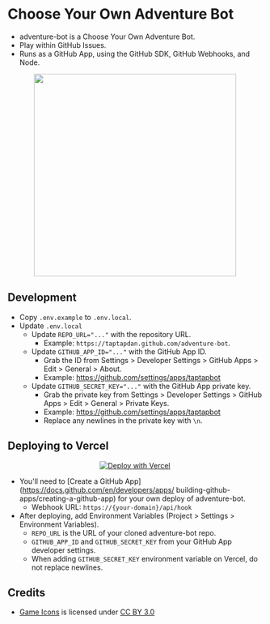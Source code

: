# Choose Your Own Adventure Bot

- adventure-bot is a Choose Your Own Adventure Bot.
- Play within GitHub Issues.
- Runs as a GitHub App, using the GitHub SDK, GitHub Webhooks, and Node.

<p style="text-align: center" align="center">
  <img src="public/taptapbot.jpg" alt="" width="400" />
</p>

## Development

- Copy `.env.example` to `.env.local`.
- Update `.env.local`
  - Update `REPO_URL="..."` with the repository URL.
    - Example: `https://taptapdan.github.com/adventure-bot`.
  - Update `GITHUB_APP_ID="..."` with the GitHub App ID.
    - Grab the ID from Settings > Developer Settings > GitHub Apps > Edit > General > About.
    - Example: https://github.com/settings/apps/taptapbot
  - Update `GITHUB_SECRET_KEY="..."` with the GitHub App private key.
    - Grab the private key from Settings > Developer Settings > GitHub Apps > Edit > General > Private Keys.
    - Example: https://github.com/settings/apps/taptapbot
    - Replace any newlines in the private key with `\n`.

## Deploying to Vercel

<p align="center">
  <a href="https://vercel.com/new/clone?repository-url=https://github.com/taptapdan/adventure-bot">
    <img src="https://vercel.com/button" alt="Deploy with Vercel">
  </a>
</p>

- You'll need to [Create a GitHub App](https://docs.github.com/en/developers/apps/
  building-github-apps/creating-a-github-app) for your own deploy of adventure-bot.
  - Webhook URL: `https://{your-domain}/api/hook`
- After deploying, add Environment Variables (Project > Settings > Environment Variables).
  - `REPO_URL` is the URL of your cloned adventure-bot repo.
  - `GITHUB_APP_ID` and `GITHUB_SECRET_KEY` from your GitHub App developer settings.
  - When adding `GITHUB_SECRET_KEY` environment variable on Vercel, do not replace newlines.

## Credits

- [Game Icons](https://game-icons.net/) is licensed under [CC BY 3.0](http://creativecommons.org/licenses/by/3.0/)
